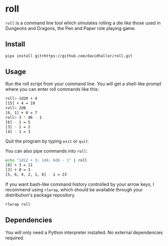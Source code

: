 # roll

`roll` is a command line tool which simulates rolling a die like those used in Dungeons and Dragons, the Pen and Paper role playing game.

## Install

```bash
pipx install git+https://github.com/davidhaller/roll.git
```

## Usage

Run the roll script from your command line. You will get a shell-like prompt where you can enter roll commands like this:

```bash
roll> 1d20 + 4
[15] + 4 = 19
roll> 2d8
[6, 1] + 0 = 7
roll> 3 * d6 - 1
[6] - 1 = 5
[3] - 1 = 2
[4] - 1 = 3
```

Quit the program by typing `exit` or `quit`.

You can also pipe commands into `roll`:

```bash
echo "1d12 + 3; 1d4; 6d6 - 1" | roll
[8] + 3 = 11
[3] + 0 = 3
[5, 6, 4, 2, 1, 6] - 1 = 23
```

If you want bash-like command history controlled by your arrow keys, I recommend using `rlwrap`, which should be available through your distribution's package repository.

```bash
rlwrap roll
```

## Dependencies

You will only need a Python interpreter installed. No external dependencies required.
